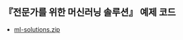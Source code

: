 ## 『전문가를 위한 머신러닝 솔루션』 예제 코드 

- [ml-solutions.zip](https://objectstorage.ap-seoul-1.oraclecloud.com/n/cnijdvh3uytt/b/ml-solutions/o/ml-solutions.zip)
